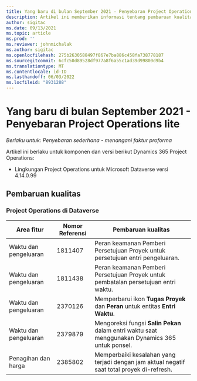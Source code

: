 ```yaml
---
title: Yang baru di bulan September 2021 - Penyebaran Project Operations lite
description: Artikel ini memberikan informasi tentang pembaruan kualitas yang tersedia dalam rilis September 2021 penyebaran Project Operations lite.
author: sigitac
ms.date: 09/13/2021
ms.topic: article
ms.prod: ''
ms.reviewer: johnmichalak
ms.author: sigitac
ms.openlocfilehash: 275b2630588497f867e7ba886c458fa738778187
ms.sourcegitcommit: 6cfc50d89528df977a8f6a55c1ad39d99800d9b4
ms.translationtype: MT
ms.contentlocale: id-ID
ms.lasthandoff: 06/03/2022
ms.locfileid: "8931288"
---
```

# <a name="whats-new-september-2021---project-operations-lite-deployment"></a>Yang baru di bulan September 2021 - Penyebaran Project Operations lite

_Berlaku untuk: Penyebaran sederhana - menangani faktur proforma_

Artikel ini berlaku untuk komponen dan versi berikut Dynamics 365 Project Operations:

  - Lingkungan Project Operations untuk Microsoft Dataverse versi 4.14.0.99


## <a name="quality-updates"></a>Pembaruan kualitas

### <a name="project-operations-on-dataverse"></a>Project Operations di Dataverse


| **Area fitur** | **Nomor Referensi** | **Pembaruan kualitas** |
| --- | --- | --- |
| Waktu dan pengeluaran | 1811407 | Peran keamanan Pemberi Persetujuan Proyek untuk persetujuan entri pengeluaran. |
| Waktu dan pengeluaran | 1811438 | Peran keamanan Pemberi Persetujuan Proyek untuk pembatalan persetujuan entri waktu. |
| Waktu dan pengeluaran | 2370126 | Memperbarui ikon **Tugas Proyek** dan **Peran** untuk entitas **Entri Waktu**. |
| Waktu dan pengeluaran | 2379879 | Mengoreksi fungsi **Salin Pekan** dalam entri waktu saat menggunakan Dynamics 365 untuk ponsel. |
| Penagihan dan harga | 2385802 | Memperbaiki kesalahan yang terjadi dengan jam aktual negatif saat total proyek di-refresh.|
